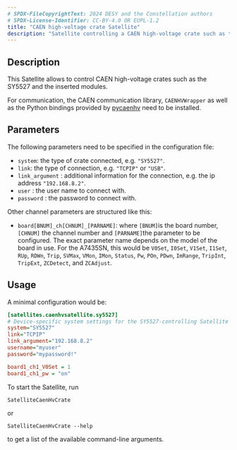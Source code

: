 ```yaml
---
# SPDX-FileCopyrightText: 2024 DESY and the Constellation authors
# SPDX-License-Identifier: CC-BY-4.0 OR EUPL-1.2
title: "CAEN high-voltage crate Satellite"
description: "Satellite controlling a CAEN high-voltage crate such as the SY5527 and its modules ."
---
```


## Description

This Satellite allows to control CAEN high-voltage crates such as the SY5527 and the inserted modules.

For communication, the CAEN communication library, `CAENHVWrapper` as well as the Python bindings provided by [pycaenhv](https://gitlab.com/hperrey/pycaenhv) need to be installed.

## Parameters

The following parameters need to be specified in the configuration file:

* `system`: the type of crate connected, e.g. `"SY5527"`.
* `link`: the type of connection, e.g. `"TCPIP"` or `"USB"`.
* `link_argument` : additional information for the connection, e.g. the ip address `"192.168.8.2"`.
* `user` : the user name to connect with.
* `password` : the password to connect with.

Other channel parameters are structured like this:

* `board[BNUM]_ch[CHNUM]_[PARNAME]`: where `[BNUM]`is the board number, `[CHNUM]` the channel number and `[PARNAME]`the parameter to be configured. The exact parameter name depends on the model of the board in use. For the A7435SN, this would be `V0Set`, `I0Set`, `V1Set`, `I1Set`, `RUp`, `RDWn`, `Trip`, `SVMax`, `VMon`, `IMon`, `Status`, `Pw`, `POn`, `PDwn`, `ImRange`, `TripInt`, `TripExt`, `ZCDetect`, and `ZCAdjust`.

## Usage

A minimal configuration would be:

```ini
[satellites.caenhvsatellite.sy5527]
# Device-specific system settings for the SY5527-controlling Satellite
system="SY5527"
link="TCPIP"
link_argument="192.168.8.2"
username="myuser"
password="mypassword!"

board1_ch1_V0Set = 1
board1_ch1_pw = "on"
```

To start the Satellite, run

``` shell
SatelliteCaenHvCrate
```

or

``` shell
SatelliteCaenHvCrate --help
```

to get a list of the available command-line arguments.
